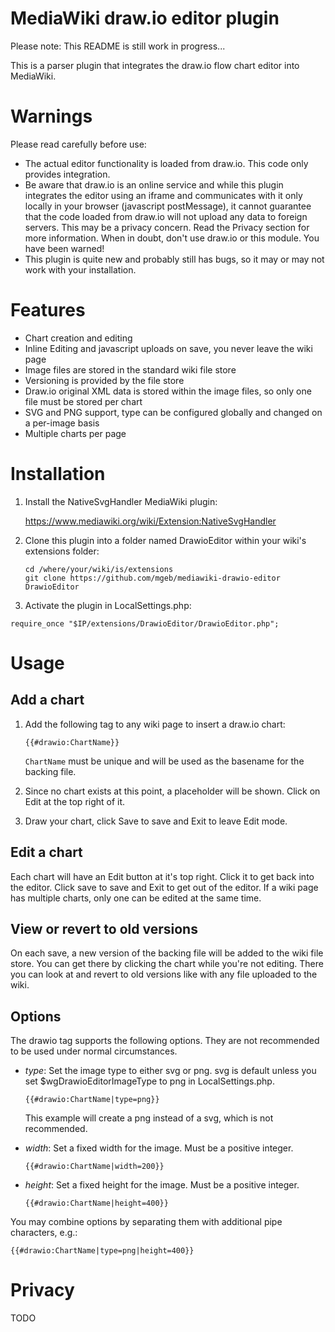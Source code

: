 # MediaWiki draw.io editor plugin

Please note: This README is still work in progress...

This is a parser plugin that integrates the draw.io flow chart editor into MediaWiki.

# Warnings
Please read carefully before use:
- The actual editor functionality is loaded from draw.io. This code only provides integration.
- Be aware that draw.io is an online service and while this plugin integrates the editor using an iframe and communicates with it only locally in your browser (javascript postMessage), it cannot guarantee that the code loaded from draw.io will not upload any data to foreign servers. This may be a privacy concern. Read the Privacy section for more information. When in doubt, don't use draw.io or this module. You have been warned!
- This plugin is quite new and probably still has bugs, so it may or may not work with your installation.

# Features
- Chart creation and editing
- Inline Editing and javascript uploads on save, you never leave the wiki page
- Image files are stored in the standard wiki file store
- Versioning is provided by the file store
- Draw.io original XML data is stored within the image files, so only one file must be stored per chart
- SVG and PNG support, type can be configured globally and changed on a per-image basis
- Multiple charts per page

# Installation

1. Install the NativeSvgHandler MediaWiki plugin:

   https://www.mediawiki.org/wiki/Extension:NativeSvgHandler

2. Clone this plugin into a folder named DrawioEditor within your wiki's extensions folder:
   ```shell
   cd /where/your/wiki/is/extensions
   git clone https://github.com/mgeb/mediawiki-drawio-editor DrawioEditor
   ```

3. Activate the plugin in LocalSettings.php:

  ```
  require_once "$IP/extensions/DrawioEditor/DrawioEditor.php";
  ```

# Usage
## Add a chart
1. Add the following tag to any wiki page to insert a draw.io chart:
   ```wiki
   {{#drawio:ChartName}}
   ```
  
   `ChartName` must be unique and will be used as the basename for the backing file.
2. Since no chart exists at this point, a placeholder will be shown. Click on Edit at the top right of it.
3. Draw your chart, click Save to save and Exit to leave Edit mode.

## Edit a chart
Each chart will have an Edit button at it's top right. Click it to get back into the editor. Click save to save and Exit to get out of the editor. If a wiki page has multiple charts, only one can be edited at the same time.

## View or revert to old versions
On each save, a new version of the backing file will be added to the wiki file store. You can get there by clicking the chart while you're not editing. There you can look at and revert to old versions like with any file uploaded to the wiki.

## Options ##
The drawio tag supports the following options. They are not recommended to be used under normal circumstances.

* _type_: Set the image type to either svg or png. svg is default unless you set $wgDrawioEditorImageType to png in LocalSettings.php.
  
  ```wiki
  {{#drawio:ChartName|type=png}}
  ```
  
  This example will create a png instead of a svg, which is not recommended.
* _width_: Set a fixed width for the image. Must be a positive integer.
  
  ```wiki
  {{#drawio:ChartName|width=200}}
  ```
* _height_: Set a fixed height for the image. Must be a positive integer.
  
  ```wiki
  {{#drawio:ChartName|height=400}}
  ```  

You may combine options by separating them with additional pipe characters, e.g.:
```wiki
{{#drawio:ChartName|type=png|height=400}}
``` 

# Privacy
TODO

